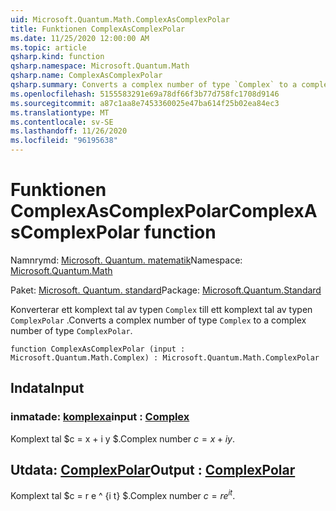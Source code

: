 ```yaml
---
uid: Microsoft.Quantum.Math.ComplexAsComplexPolar
title: Funktionen ComplexAsComplexPolar
ms.date: 11/25/2020 12:00:00 AM
ms.topic: article
qsharp.kind: function
qsharp.namespace: Microsoft.Quantum.Math
qsharp.name: ComplexAsComplexPolar
qsharp.summary: Converts a complex number of type `Complex` to a complex number of type `ComplexPolar`.
ms.openlocfilehash: 5155583291e69a78df66f3b77d758fc1708d9146
ms.sourcegitcommit: a87c1aa8e7453360025e47ba614f25b02ea84ec3
ms.translationtype: MT
ms.contentlocale: sv-SE
ms.lasthandoff: 11/26/2020
ms.locfileid: "96195638"
---
```

# <a name="complexascomplexpolar-function"></a><span data-ttu-id="8a28a-102">Funktionen ComplexAsComplexPolar</span><span class="sxs-lookup"><span data-stu-id="8a28a-102">ComplexAsComplexPolar function</span></span>

<span data-ttu-id="8a28a-103">Namnrymd: [Microsoft. Quantum. matematik](xref:Microsoft.Quantum.Math)</span><span class="sxs-lookup"><span data-stu-id="8a28a-103">Namespace: [Microsoft.Quantum.Math](xref:Microsoft.Quantum.Math)</span></span>

<span data-ttu-id="8a28a-104">Paket: [Microsoft. Quantum. standard](https://nuget.org/packages/Microsoft.Quantum.Standard)</span><span class="sxs-lookup"><span data-stu-id="8a28a-104">Package: [Microsoft.Quantum.Standard](https://nuget.org/packages/Microsoft.Quantum.Standard)</span></span>


<span data-ttu-id="8a28a-105">Konverterar ett komplext tal av typen `Complex` till ett komplext tal av typen `ComplexPolar` .</span><span class="sxs-lookup"><span data-stu-id="8a28a-105">Converts a complex number of type `Complex` to a complex number of type `ComplexPolar`.</span></span>

```qsharp
function ComplexAsComplexPolar (input : Microsoft.Quantum.Math.Complex) : Microsoft.Quantum.Math.ComplexPolar
```


## <a name="input"></a><span data-ttu-id="8a28a-106">Indata</span><span class="sxs-lookup"><span data-stu-id="8a28a-106">Input</span></span>

### <a name="input--complex"></a><span data-ttu-id="8a28a-107">inmatade: [komplexa](xref:Microsoft.Quantum.Math.Complex)</span><span class="sxs-lookup"><span data-stu-id="8a28a-107">input : [Complex](xref:Microsoft.Quantum.Math.Complex)</span></span>

<span data-ttu-id="8a28a-108">Komplext tal $c = x + i y $.</span><span class="sxs-lookup"><span data-stu-id="8a28a-108">Complex number $c = x + i y$.</span></span>



## <a name="output--complexpolar"></a><span data-ttu-id="8a28a-109">Utdata: [ComplexPolar](xref:Microsoft.Quantum.Math.ComplexPolar)</span><span class="sxs-lookup"><span data-stu-id="8a28a-109">Output : [ComplexPolar](xref:Microsoft.Quantum.Math.ComplexPolar)</span></span>

<span data-ttu-id="8a28a-110">Komplext tal $c = r e ^ {i t} $.</span><span class="sxs-lookup"><span data-stu-id="8a28a-110">Complex number $c = r e^{i t}$.</span></span>